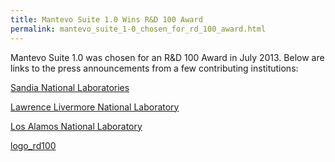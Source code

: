 ```yaml
---
title: Mantevo Suite 1.0 Wins R&D 100 Award
permalink: mantevo_suite_1-0_chosen_for_rd_100_award.html
---
```


Mantevo Suite 1.0 was chosen for an R&D 100 Award in July 2013\. Below are links to the press announcements from a few contributing institutions:

[Sandia National Laboratories](https://share.sandia.gov/news/resources/news_releases/2013-rd100-awards/#.Uf-7NqzW6J0)

[Lawrence Livermore National Laboratory](https://www.llnl.gov/news/newsreleases/2013/Jul/NR-13-07-01.html#.Uf_3LazW6J0)

[Los Alamos National Laboratory](http://www.ccs3.lanl.gov/group/2013/07/10/rd-100-award-mantevo/index.html)

[logo_rd100](images/logo_rd100.png)
